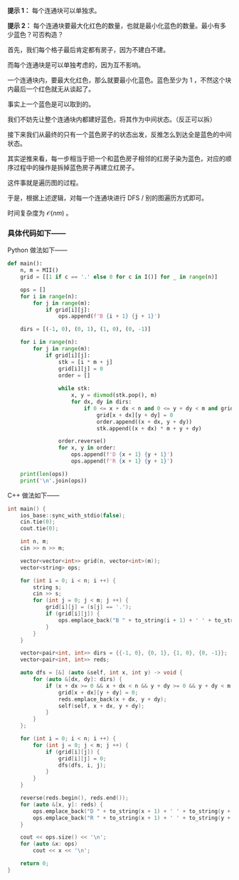 **提示 1：** 每个连通块可以单独求。

**提示 2：** 每个连通块要最大化红色的数量，也就是最小化蓝色的数量。最小有多少蓝色？可否构造？

首先，我们每个格子最后肯定都有房子，因为不建白不建。

而每个连通块是可以单独考虑的，因为互不影响。

一个连通块内，要最大化红色，那么就要最小化蓝色。蓝色至少为 $1$ ，不然这个块内最后一个红色就无从谈起了。

事实上一个蓝色是可以取到的。

我们不妨先让整个连通块内都建好蓝色，将其作为中间状态。（反正可以拆）

接下来我们从最终的只有一个蓝色房子的状态出发，反推怎么到达全是蓝色的中间状态。

其实逆推来看，每一步相当于把一个和蓝色房子相邻的红房子染为蓝色，对应的顺序过程中的操作是拆掉蓝色房子再建立红房子。

这件事就是遍历图的过程。

于是，根据上述逻辑，对每一个连通块进行 DFS / 别的图遍历方式即可。

时间复杂度为 $\mathcal{O}(nm)$ 。

### 具体代码如下——

Python 做法如下——

```Python []
def main():
    n, m = MII()
    grid = [[1 if c == '.' else 0 for c in I()] for _ in range(n)]

    ops = []
    for i in range(n):
        for j in range(m):
            if grid[i][j]:
                ops.append(f'B {i + 1} {j + 1}')

    dirs = [(-1, 0), (0, 1), (1, 0), (0, -1)]

    for i in range(n):
        for j in range(m):
            if grid[i][j]:
                stk = [i * m + j]
                grid[i][j] = 0
                order = []
                
                while stk:
                    x, y = divmod(stk.pop(), m)
                    for dx, dy in dirs:
                        if 0 <= x + dx < n and 0 <= y + dy < m and grid[x + dx][y + dy]:
                            grid[x + dx][y + dy] = 0
                            order.append((x + dx, y + dy))
                            stk.append((x + dx) * m + y + dy)

                order.reverse()
                for x, y in order:
                    ops.append(f'D {x + 1} {y + 1}')
                    ops.append(f'R {x + 1} {y + 1}')

    print(len(ops))
    print('\n'.join(ops))
```

C++ 做法如下——

```cpp []
int main() {
    ios_base::sync_with_stdio(false);
    cin.tie(0);
    cout.tie(0);

    int n, m;
    cin >> n >> m;

    vector<vector<int>> grid(n, vector<int>(m));
    vector<string> ops;

    for (int i = 0; i < n; i ++) {
        string s;
        cin >> s;
        for (int j = 0; j < m; j ++) {
            grid[i][j] = (s[j] == '.');
            if (grid[i][j]) {
                ops.emplace_back("B " + to_string(i + 1) + ' ' + to_string(j + 1));
            }
        }
    }

    vector<pair<int, int>> dirs = {{-1, 0}, {0, 1}, {1, 0}, {0, -1}};
    vector<pair<int, int>> reds;

    auto dfs = [&] (auto &self, int x, int y) -> void {
        for (auto &[dx, dy]: dirs) {
            if (x + dx >= 0 && x + dx < n && y + dy >= 0 && y + dy < m && grid[x + dx][y + dy]) {
                grid[x + dx][y + dy] = 0;
                reds.emplace_back(x + dx, y + dy);
                self(self, x + dx, y + dy);
            }
        }
    };

    for (int i = 0; i < n; i ++) {
        for (int j = 0; j < m; j ++) {
            if (grid[i][j]) {
                grid[i][j] = 0;
                dfs(dfs, i, j);
            }
        }
    }

    reverse(reds.begin(), reds.end());
    for (auto &[x, y]: reds) {
        ops.emplace_back("D " + to_string(x + 1) + ' ' + to_string(y + 1));
        ops.emplace_back("R " + to_string(x + 1) + ' ' + to_string(y + 1));
    }

    cout << ops.size() << '\n';
    for (auto &x: ops)
        cout << x << '\n';

    return 0;
}
```


